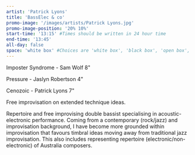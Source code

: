 ```yaml
---
artist: 'Patrick Lyons'
title: 'BassElec & co'
promo-image: '/images/artists/Patrick Lyons.jpg'
promo-image-position: '20% 10%'
start-time: '13:15' #Times should be written in 24 hour time
end-time: '13:45'
all-day: false
space: 'white box' #Choices are 'white box', 'black box', 'open box', 'grounds'
---
```

<!-- Description -->
Imposter Syndrome - Sam Wolf 8"

Pressure - Jaslyn Robertson 4"

Cenozoic - Patrick Lyons 7"

Free improvisation on extended technique ideas.

<!-- Bio -->
Repertoire and free improvising double bassist specialising in acoustic-electronic performance. Coming from a contemporary (rock/jazz) and improvisation background, I have become more grounded within improvisation that favours timbral ideas moving away from traditional jazz improvisation. This also includes representing repertoire (electronic/non-electronic) of Australia composers.

